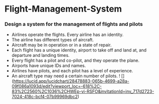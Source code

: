 # Flight-Management-System

### Design a system for the management of flights and pilots

- Airlines operate the flights. Every airline has an identity.
- The airline has different types of aircraft.
- Aircraft may be in operation or in a state of repair.
- Each flight has a unique identity, airport to take off and land at, and departure and landing times.
- Every flight has a pilot and co-pilot, and they operate the plane.
- Airports have unique IDs and names.
- Airlines have pilots, and each pilot has a level of experience.
- An aircraft type may need a certain number of pilots.
! [] (https://lucid.app/lucidchart/28478883-065b-4699-a28a-09f086a1093d/edit?viewport_loc=-618%2C-83%2C2560%2C1036%2CHWEp-vi-RSFO&invitationId=inv_717d2723-7024-418c-bcf4-07b99969dbc2)
